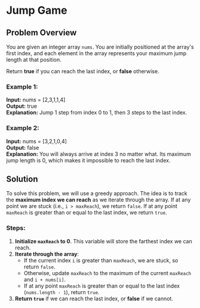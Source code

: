 # Jump Game

## Problem Overview
You are given an integer array `nums`. You are initially positioned at the array's first index, and each element in the array represents your maximum jump length at that position.

Return **true** if you can reach the last index, or **false** otherwise.

### Example 1:
**Input:** nums = [2,3,1,1,4]  
**Output:** true  
**Explanation:** Jump 1 step from index 0 to 1, then 3 steps to the last index.

### Example 2:
**Input:** nums = [3,2,1,0,4]  
**Output:** false  
**Explanation:** You will always arrive at index 3 no matter what. Its maximum jump length is 0, which makes it impossible to reach the last index.

## Solution
To solve this problem, we will use a greedy approach. The idea is to track the **maximum index we can reach** as we iterate through the array. If at any point we are stuck (i.e., `i > maxReach`), we return `false`. If at any point `maxReach` is greater than or equal to the last index, we return `true`.

### Steps:
1. **Initialize `maxReach` to 0**. This variable will store the farthest index we can reach.
2. **Iterate through the array**:
    - If the current index `i` is greater than `maxReach`, we are stuck, so return `false`.
    - Otherwise, update `maxReach` to the maximum of the current `maxReach` and `i + nums[i]`.
    - If at any point `maxReach` is greater than or equal to the last index (`nums.length - 1`), return `true`.
3. **Return `true`** if we can reach the last index, or **false** if we cannot.